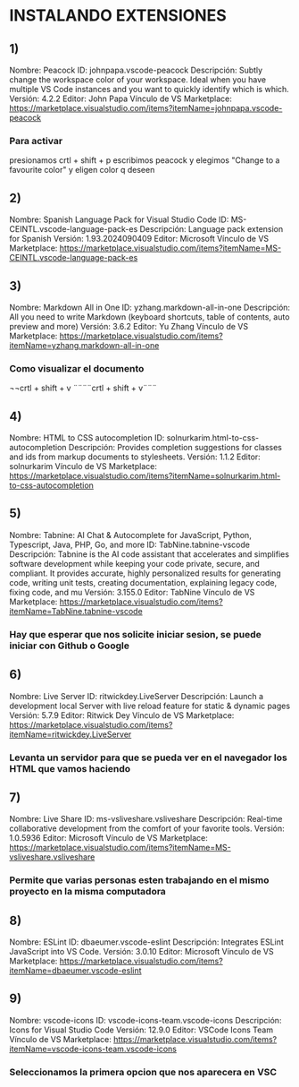 # INSTALANDO EXTENSIONES

## 1) 
Nombre: Peacock
ID: johnpapa.vscode-peacock
Descripción: Subtly change the workspace color of your workspace. Ideal when you have multiple VS Code instances and you want to quickly identify which is which.
Versión: 4.2.2
Editor: John Papa
Vínculo de VS Marketplace: https://marketplace.visualstudio.com/items?itemName=johnpapa.vscode-peacock
### Para activar
presionamos crtl + shift + p 
escribimos peacock y elegimos "Change to a favourite color"
y eligen color q deseen

## 2) 
Nombre: Spanish Language Pack for Visual Studio Code
ID: MS-CEINTL.vscode-language-pack-es
Descripción: Language pack extension for Spanish
Versión: 1.93.2024090409
Editor: Microsoft
Vínculo de VS Marketplace: https://marketplace.visualstudio.com/items?itemName=MS-CEINTL.vscode-language-pack-es

## 3) 
Nombre: Markdown All in One
ID: yzhang.markdown-all-in-one
Descripción: All you need to write Markdown (keyboard shortcuts, table of contents, auto preview and more)
Versión: 3.6.2
Editor: Yu Zhang
Vínculo de VS Marketplace: https://marketplace.visualstudio.com/items?itemName=yzhang.markdown-all-in-one


### Como visualizar el documento
¬¬crtl + shift + v
¨¨¨¨crtl + shift + v¨¨¨

## 4)
Nombre: HTML to CSS autocompletion
ID: solnurkarim.html-to-css-autocompletion
Descripción: Provides completion suggestions for classes and ids from markup documents to stylesheets.
Versión: 1.1.2
Editor: solnurkarim
Vínculo de VS Marketplace: https://marketplace.visualstudio.com/items?itemName=solnurkarim.html-to-css-autocompletion

## 5)
Nombre: Tabnine: AI Chat & Autocomplete for JavaScript, Python, Typescript, Java, PHP, Go, and more
ID: TabNine.tabnine-vscode
Descripción: Tabnine is the AI code assistant that accelerates and simplifies software development while keeping your code private, secure, and compliant. It provides accurate, highly personalized results for generating code, writing unit tests, creating documentation, explaining legacy code, fixing code, and mu
Versión: 3.155.0
Editor: TabNine
Vínculo de VS Marketplace: https://marketplace.visualstudio.com/items?itemName=TabNine.tabnine-vscode

### Hay que esperar que nos solicite iniciar sesion, se puede iniciar con Github o Google

## 6) 
Nombre: Live Server
ID: ritwickdey.LiveServer
Descripción: Launch a development local Server with live reload feature for static & dynamic pages
Versión: 5.7.9
Editor: Ritwick Dey
Vínculo de VS Marketplace: https://marketplace.visualstudio.com/items?itemName=ritwickdey.LiveServer
### Levanta un servidor para que se pueda ver en el navegador los HTML que vamos haciendo 

## 7)
Nombre: Live Share
ID: ms-vsliveshare.vsliveshare
Descripción: Real-time collaborative development from the comfort of your favorite tools.
Versión: 1.0.5936
Editor: Microsoft
Vínculo de VS Marketplace: https://marketplace.visualstudio.com/items?itemName=MS-vsliveshare.vsliveshare

 ### Permite que varias personas esten trabajando en el mismo proyecto en la misma computadora 

## 8)
Nombre: ESLint
ID: dbaeumer.vscode-eslint
Descripción: Integrates ESLint JavaScript into VS Code.
Versión: 3.0.10
Editor: Microsoft
Vínculo de VS Marketplace: https://marketplace.visualstudio.com/items?itemName=dbaeumer.vscode-eslint

## 9)
Nombre: vscode-icons
ID: vscode-icons-team.vscode-icons
Descripción: Icons for Visual Studio Code
Versión: 12.9.0
Editor: VSCode Icons Team
Vínculo de VS Marketplace: https://marketplace.visualstudio.com/items?itemName=vscode-icons-team.vscode-icons
### Seleccionamos la primera opcion que nos aparecera en VSC
